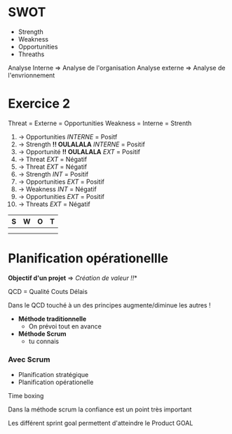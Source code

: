 # SWOT

- Strength 
- Weakness
- Opportunities
- Threaths

Analyse Interne => Analyse de l'organisation
Analyse externe => Analyse de l'envrionnement


# Exercice 2

Threat = Externe = Opportunities
Weakness = Interne = Strenth

1) -> Opportunities *INTERNE* = Positf
2) -> Strength **!! OULALALA** *INTERNE* = Positif
3) -> Opportunité  **!! OULALALA** *EXT* = Positif
4) -> Threat *EXT* = Négatif
5) -> Threat *EXT* = Négatif
6) -> Strength *INT* = Positif
7) -> Opportunities *EXT* = Positif
8) -> Weakness *INT* = Négatif
9) -> Opportunities *EXT* = Positif
10) -> Threats *EXT* = Négatif


| S   | W   | O   | T   |
| --- | --- | --- | --- |
|     |     |     |     |
|     |     |     |     |

# Planification opérationellle

**Objectif d'un projet** => *Création de valeur !!**

QCD = Qualité Couts Délais

Dans le QCD touché à un des principes augmente/diminue les autres !


- **Méthode traditionnelle**
	- On prévoi tout en avance
- **Méthode Scrum**
	- tu connais

### Avec Scrum
- Planification stratégique
- Planification opérationelle

Time boxing  


Dans la méthode scrum la confiance est un point très important

Les différent sprint goal permettent d'atteindre le Product  GOAL





